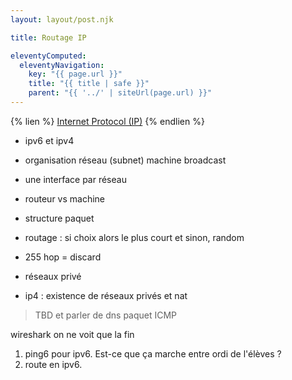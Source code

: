 ```yaml
---
layout: layout/post.njk

title: Routage IP

eleventyComputed:
  eleventyNavigation:
    key: "{{ page.url }}"
    title: "{{ title | safe }}"
    parent: "{{ '../' | siteUrl(page.url) }}"
---
```



{% lien %}
[Internet Protocol (IP)](https://fr.wikipedia.org/wiki/Internet_Protocol)
{% endlien %}

- ipv6 et ipv4
- organisation réseau (subnet) machine broadcast
- une interface par réseau
- routeur vs machine

- structure paquet
- routage : si choix alors le plus court et sinon, random
- 255 hop = discard

- réseaux privé

- ip4 : existence de réseaux privés et nat

> TBD et parler de dns
> paquet ICMP

wireshark on ne voit que la fin

1. ping6 pour ipv6. Est-ce que ça marche entre ordi de l'élèves ?
2. route en ipv6.
